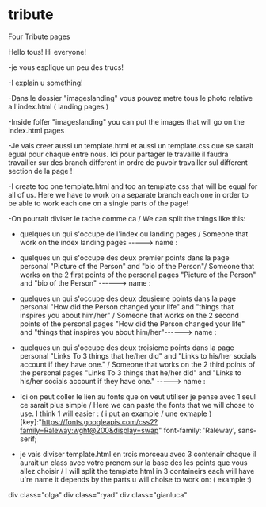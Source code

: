 # tribute
Four Tribute pages

Hello tous! 
Hi everyone! 

-je vous esplique un peu des trucs!

-I explain u something!

-Dans le dossier "imageslanding" vous pouvez metre tous le photo relative a l'index.html ( landing pages )

-Inside folfer "imageslanding" you can put the images that will go on the index.html pages 
  

-Je vais creer aussi un template.html et aussi un template.css que se sarait egual pour chaque entre nous. Ici pour partager le travaille il faudra travailler sur des branch    different in ordre de puvoir travailler sul different section de la page !

-I create too one template.html and too an template.css that will be equal for all of us. Here we have to work on a separate branch each one in order to be able to work each one on a single parts of the page! 

-On pourrait diviser le tache comme ca / We can split the things like this:
 
 - quelques un qui s'occupe de l'index ou landing pages / Someone that work on the index landing pages  -----> name :
 - quelques un qui s'occupe des deux premier points dans la page personal "Picture of the Person" and "bio of the Person"/ Someone that works on the 2 first points of the personal pages "Picture of the Person" and "bio of the Person" ------> name :
 - quelques un qui s'occupe des deux deusieme points dans la page personal "How did the Person changed your life" and "things that inspires you about him/her" / Someone that works on the 2 second points of the personal pages "How did the Person changed your life" and "things that inspires you about him/her"------> name :
 - quelques un qui s'occupe des deux troisieme points dans la page personal "Links To 3 things that he/her did" and "Links to his/her socials account if they have one." / Someone that works on the 2 third points of the personal pages "Links To 3 things that he/her did" and "Links to his/her socials account if they have one." -----> name : 

- Ici on peut coller le lien au fonts que on veut utiliser je pense avec 1 seul ce sarait plus simple / Here we can paste the fonts that we will chose to use. I think 1 will easier : ( i put an example / une exmaple ) [key]:"https://fonts.googleapis.com/css2?family=Raleway:wght@200&display=swap" font-family: 'Raleway', sans-serif;

- je vais diviser template.html en trois morceau avec 3 contenair chaque il aurait un class avec votre prenom sur la base des les points que vous allez choisir / I will split the template.html in 3 containeirs each will have u're name it depends by the parts u will choise to work on: ( example :)

div class="olga"
div class="ryad"
div class="gianluca"


